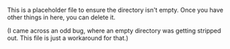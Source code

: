 This is a placeholder file to ensure the directory isn't empty. Once you have other things in here, you can delete it.

(I came across an odd bug, where an empty directory was getting stripped out. This file is just a workaround for that.)
